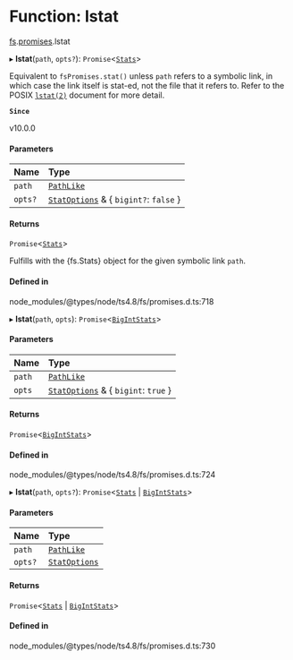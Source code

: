 # Function: lstat

[fs](../modules/fs.md).[promises](../modules/fs.promises.md).lstat

▸ **lstat**(`path`, `opts?`): `Promise`<[`Stats`](../classes/fs.Stats.md)\>

Equivalent to `fsPromises.stat()` unless `path` refers to a symbolic link,
in which case the link itself is stat-ed, not the file that it refers to.
Refer to the POSIX [`lstat(2)`](http://man7.org/linux/man-pages/man2/lstat.2.html) document for more detail.

**`Since`**

v10.0.0

#### Parameters

| Name | Type |
| :------ | :------ |
| `path` | [`PathLike`](../types/fs.PathLike.md) |
| `opts?` | [`StatOptions`](../interfaces/fs.StatOptions.md) & { `bigint?`: ``false``  } |

#### Returns

`Promise`<[`Stats`](../classes/fs.Stats.md)\>

Fulfills with the {fs.Stats} object for the given symbolic link `path`.

#### Defined in

node_modules/@types/node/ts4.8/fs/promises.d.ts:718

▸ **lstat**(`path`, `opts`): `Promise`<[`BigIntStats`](../interfaces/fs.BigIntStats.md)\>

#### Parameters

| Name | Type |
| :------ | :------ |
| `path` | [`PathLike`](../types/fs.PathLike.md) |
| `opts` | [`StatOptions`](../interfaces/fs.StatOptions.md) & { `bigint`: ``true``  } |

#### Returns

`Promise`<[`BigIntStats`](../interfaces/fs.BigIntStats.md)\>

#### Defined in

node_modules/@types/node/ts4.8/fs/promises.d.ts:724

▸ **lstat**(`path`, `opts?`): `Promise`<[`Stats`](../classes/fs.Stats.md) \| [`BigIntStats`](../interfaces/fs.BigIntStats.md)\>

#### Parameters

| Name | Type |
| :------ | :------ |
| `path` | [`PathLike`](../types/fs.PathLike.md) |
| `opts?` | [`StatOptions`](../interfaces/fs.StatOptions.md) |

#### Returns

`Promise`<[`Stats`](../classes/fs.Stats.md) \| [`BigIntStats`](../interfaces/fs.BigIntStats.md)\>

#### Defined in

node_modules/@types/node/ts4.8/fs/promises.d.ts:730
